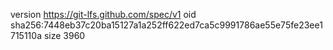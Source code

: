 version https://git-lfs.github.com/spec/v1
oid sha256:7448eb37c20ba15127a1a252ff622ed7ca5c9991786ae55e75fe23ee1715110a
size 3960
